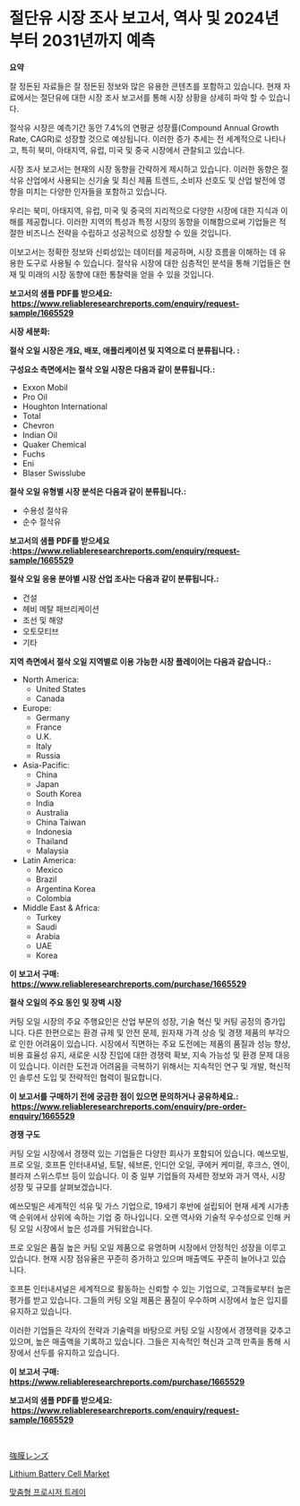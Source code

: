 <p><h1>절단유 시장 조사 보고서, 역사 및 2024년부터 2031년까지 예측</h1></p><p><strong>요약</strong></p>
<p><p>잘 정돈된 자료들은 잘 정돈된 정보와 많은 유용한 콘텐츠를 포함하고 있습니다. 현재 자료에서는 절단유에 대한 시장 조사 보고서를 통해 시장 상황을 상세히 파악 할 수 있습니다.</p><p>절삭유 시장은 예측기간 동안 7.4%의 연평균 성장률(Compound Annual Growth Rate, CAGR)로 성장할 것으로 예상됩니다. 이러한 증가 추세는 전 세계적으로 나타나고, 특히 북미, 아태지역, 유럽, 미국 및 중국 시장에서 관찰되고 있습니다.</p><p>시장 조사 보고서는 현재의 시장 동향을 간략하게 제시하고 있습니다. 이러한 동향은 절삭유 산업에서 사용되는 신기술 및 최신 제품 트렌드, 소비자 선호도 및 산업 발전에 영향을 미치는 다양한 인자들을 포함하고 있습니다.</p><p>우리는 북미, 아태지역, 유럽, 미국 및 중국의 지리적으로 다양한 시장에 대한 지식과 이해를 제공합니다. 이러한 지역의 특성과 특정 시장의 동향을 이해함으로써 기업들은 적절한 비즈니스 전략을 수립하고 성공적으로 성장할 수 있을 것입니다.</p><p>이보고서는 정확한 정보와 신뢰성있는 데이터를 제공하며, 시장 흐름을 이해하는 데 유용한 도구로 사용될 수 있습니다. 절삭유 시장에 대한 심층적인 분석을 통해 기업들은 현재 및 미래의 시장 동향에 대한 통찰력을 얻을 수 있을 것입니다.</p></p>
<p><strong>보고서의 샘플 PDF를 받으세요: &nbsp;<a href="https://www.reliableresearchreports.com/enquiry/request-sample/1665529">https://www.reliableresearchreports.com/enquiry/request-sample/1665529</a></strong></p>
<p><strong>시장 세분화:</strong></p>
<p><strong> 절삭 오일 시장은 개요, 배포, 애플리케이션 및 지역으로 더 분류됩니다. :</strong></p>
<p><strong>구성요소 측면에서는 절삭 오일 시장은 다음과 같이 분류됩니다.:</strong></p>
<p><ul><li>Exxon Mobil</li><li>Pro Oil</li><li>Houghton International</li><li>Total</li><li>Chevron</li><li>Indian Oil</li><li>Quaker Chemical</li><li>Fuchs</li><li>Eni</li><li>Blaser Swisslube</li></ul></p>
<p><strong> 절삭 오일 유형별 시장 분석은 다음과 같이 분류됩니다.:</strong></p>
<p><ul><li>수용성 절삭유</li><li>순수 절삭유</li></ul></p>
<p><strong>보고서의 샘플 PDF를 받으세요 :<a href="https://www.reliableresearchreports.com/enquiry/request-sample/1665529">https://www.reliableresearchreports.com/enquiry/request-sample/1665529</a></strong></p>
<p><strong> 절삭 오일 응용 분야별 시장 산업 조사는 다음과 같이 분류됩니다.:</strong></p>
<p><ul><li>건설</li><li>헤비 메탈 패브리케이션</li><li>조선 및 해양</li><li>오토모티브</li><li>기타</li></ul></p>
<p><strong>지역 측면에서 절삭 오일 지역별로 이용 가능한 시장 플레이어는 다음과 같습니다.:</strong></p>
<p><ul>
    <li>
        North America:
        <ul>
            <li>United States</li>
            <li>Canada</li>
        </ul>
    </li>
    <li>
        Europe:
        <ul>
            <li>Germany</li>
            <li>France</li>
            <li>U.K.</li>
            <li>Italy</li>
            <li>Russia</li>
        </ul>
    </li>
    <li>
        Asia-Pacific:
        <ul>
            <li>China</li>
            <li>Japan</li>
            <li>South Korea</li>
            <li>India</li>
            <li>Australia</li>
            <li>China Taiwan</li>
            <li>Indonesia</li>
            <li>Thailand</li>
            <li>Malaysia</li>
        </ul>
    </li>
    <li>
        Latin America:
        <ul>
            <li>Mexico</li>
            <li>Brazil</li>
            <li>Argentina Korea</li>
            <li>Colombia</li>
        </ul>
    </li>
    <li>
        Middle East & Africa:
        <ul>
            <li>Turkey</li>
            <li>Saudi</li>
            <li>Arabia</li>
            <li>UAE</li>
            <li>Korea</li>
        </ul>
    </li>
    </ul></p>
<p><strong>이 보고서 구매: &nbsp;<a href="https://www.reliableresearchreports.com/purchase/1665529">https://www.reliableresearchreports.com/purchase/1665529</a></strong></p>
<p><strong>절삭 오일의 주요 동인 및 장벽 시장</strong></p>
<p><p>커팅 오일 시장의 주요 주행요인은 산업 부문의 성장, 기술 혁신 및 커팅 공정의 증가입니다. 다른 한편으로는 환경 규제 및 안전 문제, 원자재 가격 상승 및 경쟁 제품의 부각으로 인한 어려움이 있습니다. 시장에서 직면하는 주요 도전에는 제품의 품질과 성능 향상, 비용 효율성 유지, 새로운 시장 진입에 대한 경쟁력 확보, 지속 가능성 및 환경 문제 대응이 있습니다. 이러한 도전과 어려움을 극복하기 위해서는 지속적인 연구 및 개발, 혁신적인 솔루션 도입 및 전략적인 협력이 필요합니다.</p></p>
<p><strong>이 보고서를 구매하기 전에 궁금한 점이 있으면 문의하거나 공유하세요.: &nbsp;<a href="https://www.reliableresearchreports.com/enquiry/pre-order-enquiry/1665529">https://www.reliableresearchreports.com/enquiry/pre-order-enquiry/1665529</a></strong></p>
<p><strong>경쟁 구도</strong></p>
<p><p>커팅 오일 시장에서 경쟁력 있는 기업들은 다양한 회사가 포함되어 있습니다. 예쓰모빌, 프로 오일, 호프톤 인터내셔널, 토탈, 쉐브론, 인디안 오일, 쿠에커 케미컬, 후크스, 엔이, 블라져 스위스루브 등이 있습니다. 이 중 일부 기업들의 자세한 정보와 과거 역사, 시장 성장 및 규모를 살펴보겠습니다.</p><p>예쓰모빌은 세계적인 석유 및 가스 기업으로, 19세기 후반에 설립되어 현재 세계 시가총액 순위에서 상위에 속하는 기업 중 하나입니다. 오랜 역사와 기술적 우수성으로 인해 커팅 오일 시장에서 높은 성과를 거둬왔습니다.</p><p>프로 오일은 품질 높은 커팅 오일 제품으로 유명하며 시장에서 안정적인 성장을 이루고 있습니다. 현재 시장 점유율은 꾸준히 증가하고 있으며 매출액도 꾸준히 늘어나고 있습니다.</p><p>호프톤 인터내셔널은 세계적으로 활동하는 신뢰할 수 있는 기업으로, 고객들로부터 높은 평가를 받고 있습니다. 그들의 커팅 오일 제품은 품질이 우수하며 시장에서 높은 입지를 유지하고 있습니다.</p><p>이러한 기업들은 각자의 전략과 기술력을 바탕으로 커팅 오일 시장에서 경쟁력을 갖추고 있으며, 높은 매출액을 기록하고 있습니다. 그들은 지속적인 혁신과 고객 만족을 통해 시장에서 선두를 유지하고 있습니다.</p></p>
<p><strong>이 보고서 구매: &nbsp; <a href="https://www.reliableresearchreports.com/purchase/1665529">https://www.reliableresearchreports.com/purchase/1665529</a></strong></p>
<p><strong>보고서의 샘플 PDF를 받으세요: &nbsp;<a href="https://www.reliableresearchreports.com/enquiry/request-sample/1665529">https://www.reliableresearchreports.com/enquiry/request-sample/1665529</a></strong><strong></strong></p>
<p>&nbsp;</p>
<p><p><a href="https://github.com/ppmazlotr77499/Market-Research-Report-List-1/blob/main/777591616007.md">強膜レンズ</a></p><p><a href="https://github.com/GroverBarry/Market-Research-Report-List-4/blob/main/lithium-battery-cell-market.md">Lithium Battery Cell Market</a></p><p><a href="https://github.com/idcefvhkdut6/Market-Research-Report-List-1/blob/main/854941414781.md">맞춤형 프로시저 트레이</a></p></p>